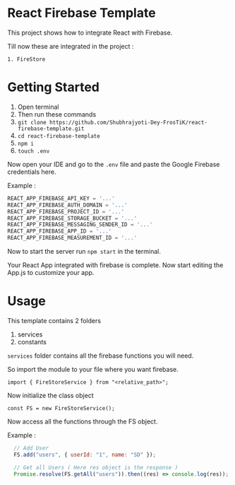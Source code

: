 # React Firebase Template

This project shows how to integrate React with Firebase.

Till now these are integrated in the project :
```
1. FireStore
```

# Getting Started 

1. Open terminal 
2. Then run these commands
3. ```git clone https://github.com/Shubhrajyoti-Dey-FrosTiK/react-firebase-template.git```
4. ```cd react-firebase-template```
5. ```npm i```
6. ```touch .env```

Now open your IDE and go to the `.env` file and paste the Google Firebase credentials here.

Example : 

```.js
REACT_APP_FIREBASE_API_KEY = '...'
REACT_APP_FIREBASE_AUTH_DOMAIN = '...'
REACT_APP_FIREBASE_PROJECT_ID = '...'
REACT_APP_FIREBASE_STORAGE_BUCKET = '...'
REACT_APP_FIREBASE_MESSAGING_SENDER_ID = '...'
REACT_APP_FIREBASE_APP_ID = '...'
REACT_APP_FIREBASE_MEASUREMENT_ID = '...'
```

Now to start the server run `npm start` in the terminal.

Your React App integrated with firebase is complete. Now start editing the App.js to customize your app.

# Usage

This template contains 2 folders 
1. services
2. constants

`services` folder contains all the firebase functions you will need. 

So import the module to your file where you want firebase.
```
import { FireStoreService } from "<relative_path>";
```

Now initialize the class object 
```
const FS = new FireStoreService();
```

Now access all the functions through the FS object.

Example : 
```.js
  // Add User
  FS.add("users", { userId: "1", name: "SD" });

  // Get all Users ( Here res object is the response )
  Promise.resolve(FS.getAll("users")).then((res) => console.log(res));
```
